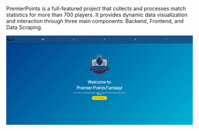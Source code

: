 PremierPoints is a full-featured project that collects and processes match statistics for more than 700
players. It provides dynamic data visualization 
and interaction through three main components: Backend, Frontend, and Data Scraping.

<img alt="PremierPoints Dashboard" src="Dashboard/1.JPG" width="600"/>



